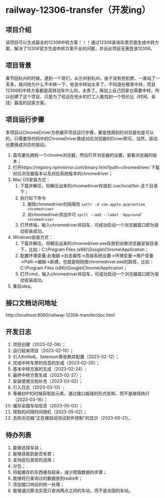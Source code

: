 # railway-12306-transfer（开发ing）
## 项目介绍
该项目可以生成最全的12306中转方案！！！通过12306查询车票页面生成中转方案，解决了12306官方生成中转方案不全的问题，并且此项目无需登录12306。 
## 项目背景
春节回杭州的时候，遇到一个哥们，从兰州到杭州，由于没有抢到票，一直站了一天多。我问他为什么不中转一下，他说中转站太多了，不知道在哪里中转，而且12306的中转方案都是高铁动车什么的，太贵了。再加上自己回家也需要中转，所以创建了这个项目，只是为了给远在他乡的打工人能找到一个性价比（时间、金钱）最高的回家方案。
## 项目运行步骤
本项目以ChromeDriver为例展开项目运行步骤，要是想用别的浏览器也是可以的，只需要将代码中的ChromeDriver换成对应浏览器的Driver即可，当然，驱动也要换成对应的驱动。
1. 首先要先拥有一个chrome浏览器，然后打开浏览器的设置，查看浏览器的版本；
2. 打开https://registry.npmmirror.com/binary.html?path=chromedriver/ 下载对应浏览器版本以及对应系统版本的chromedriver；
3. Mac OS安装方式：
   1. 下载并解压，将解压出来的chromedriver存放到 /usr/local/bin 这个目录下；
   2. 执行如下命令
        1. 删除chromedriver的隔离性
`xattr -d com.apple.quarantine chromedriver`
        2. 对chromedriver添加许可
`spctl --add --label 'Approved' chromedriver`
    3. 打开终端，输入chromedriver并回车，可成功启动一个浏览器窗口即为驱动安装成功。
4. Windows安装方式：
    1. 下载并解压，将解压出来的chromedriver.exe存放到谷歌浏览器安装目录下，比如：C:\Program Files (x86)\Google\Chrome\Application；
    2. 配置环境变量:此电脑→右击属性→高级系统设置→环境变量→用户变量→Path→编辑→新建，也就是刚刚放chromedriver.exe的路径，比如：C\:\Program Files (x86)\Google\Chrome\Application；
    3. 打开cmd，输入chromedriver并回车，可成功启动一个浏览器窗口即为驱动安装成功。
5. 重启idea。
## 接口文档访问地址
http://localhost:8080/railway-12306-transfer/doc.html
## 开发日志
1. 项目创建（2023-02-08）；
2. 运行起来项目（2023-02-10）；
3. 引入Knife4j、Selenium等依赖并配置（2023-02-12）；
4. 完成中转车票的信息的生成（2023-02-20）；
5. 基本中转方案的生成（2023-02-24）;
6. 最终中转方案生成（2023-02-27）；
7. 安装使用文档补充（2023-03-02）；
8. 引入日志（2023-03-13）;
9. 等被封IP的时候获取到元素，通过接口报错的形式告知，而不是继续执行（2023-03-16）；
10. 缓存全国车站信息（2023-05-02）；
11. 爬取的间隔时间随机（2023-05-02）；
12. 去除浏览器“正在被自动测试软件控制”的显示（2023-05-21）。
## 待办列表
1. 能够选择车站；
2. 能够获取到是否有票；
3. 支持座位类型的选择；
4. 分包；
5. 将能缓存的东西缓存起来，减少爬取数据的步骤；
6. 能够将已查询过的数据放到redis中；
7. 添加接口响应的统一处理；
8. 能够通过算法实现只查询两点之间的车站，而不是全国的车站。